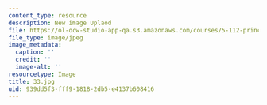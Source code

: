```yaml
---
content_type: resource
description: New image Uplaod
file: https://ol-ocw-studio-app-qa.s3.amazonaws.com/courses/5-112-principles-of-chemical-science-fall-2005/939dd5f3fff918182db5e4137b608416_33.jpg
file_type: image/jpeg
image_metadata:
  caption: ''
  credit: ''
  image-alt: ''
resourcetype: Image
title: 33.jpg
uid: 939dd5f3-fff9-1818-2db5-e4137b608416
---
```

